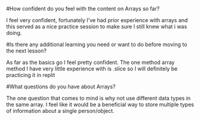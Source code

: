 #How confident do you feel with the content on Arrays so far?

I feel very confident, fortunately I've had prior experience with arrays and this served as a nice practice session to make sure I still knew what i was doing.

#Is there any additional learning you need or want to do before moving to the next lesson?

As far as the basics go I feel pretty confident. The one method array method I have very little experience with is .slice so I will definitely be practicing it in replit

#What questions do you have about Arrays?

The one question that comes to mind is why not use different data types in the same array. I feel like it would be a beneficial way to store multiple types of information about a single person/object.
